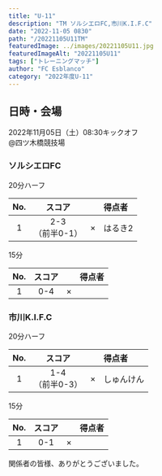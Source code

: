 ```yaml
---
title: "U-11"
description: "TM ソルシエロFC,市川K.I.F.C"
date: "2022-11-05 0830"
path: "/20221105U11TM"
featuredImage: ../images/20221105U11.jpg
featuredImageAlt: "20221105U11"
tags: ["トレーニングマッチ"]
author: "FC Esblanco"
category: "2022年度U-11"
---
```


## 日時・会場

2022年11月05日（土）08:30キックオフ  
@四ツ木橋競技場  

### ソルシエロFC

20分ハーフ  

| No.| スコア |   | 得点者  |
|:--:|:------:|:-:|:--------|
| 1  | 2-3<br/>（前半0-1） | × |はるき2|

15分

| No.| スコア |   | 得点者  |
|:--:|:------:|:-:|:--------|
| 1  | 0-4 | × ||


### 市川K.I.F.C

20分ハーフ  

| No.| スコア |   | 得点者  |
|:--:|:------:|:-:|:--------|
| 1  | 1-4<br/>（前半0-3） | × |しゅんけん|

15分

| No.| スコア |   | 得点者  |
|:--:|:------:|:-:|:--------|
| 1  | 0-1 | × ||



関係者の皆様、ありがとうございました。